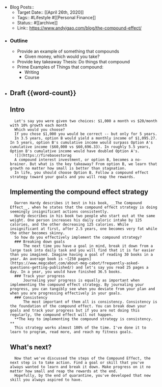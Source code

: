 - Blog Posts::
    - Target Date:: [[April 26th, 2020]]
    - Tags:: #Lifestyle #[[Personal Finance]]
    - Status:: #[[archive]]
    - Link:: https://www.andyjgao.com/blog/the-compound-effect/
- ### Outline
    - Provide an example of something that compounds
        - Given money, which would you take?
    - Provide key takeaway Thesis: Do things that compound
    - Prime Examples of Things that compound:
        - Writing
        - Course
- ## Draft {{word-count}}
    ## Intro
        Let's say you were given two choices: $1,000 a month vs $20/month with 10% growth each month 
        Which would you choose? 
        If you chose $1,000 you would be correct -- but only for 5 years. 
        In 3.5 years, option B would yield a monthly income of $1,095.27. In 5 years, option B's cumulative income would surpass Option A's cumulative income ($60,000 vs $60,696.33). In roughly 5.5 years, Option B's cumulative income would have doubled Option A's.
        ![](https://firebasestorag
        A compound interest investment, or option B, becomes a no-brainer. But what is the key takeaway? From option B, we learn that growth no matter how small is better than stagnation.
        In life, you should choose Option B. Follow a compound effect strategy toward your goals and you will reap the rewards.
    ## Implementing the compound effect strategy
        Darren Hardy describes it best in his book, __The Compound Effect__, when he states that the compound effect strategy is doing seemingly insignificant actions consistently. 
        Hardy describes in his book two people who start out at the same weight. One person increases his daily caloric intake by 125 calories, and the other decreasing 125 calories. While insignificant at first, after 2.5 years, one becomes very fat while the other becomes skinny. 
        So how do you effectively implement the compound strategy? 
        ### Breaking down goals
            The next time you have a goal in mind, break it down from a large task into daily task and you will find that it is far easier than you imagined. Imagine having a goal of reading 30 books in a year. An average book is ~[250 pages](https://www.megcabot.com/about-meg-cabot/frequently-asked-questions-getting-published/) and let's say you read 25 pages a day. In a year, you would have finished 36.5 books.  
        ### Track your progress
            Journaling your progress is equally as important when implementing the compound effect strategy. By journaling your progress, you can tangibly see when you deviate from your plan and when you are progressing effectively in your goals. 
        ### Consistency
            The most important of them all is consistency. Consistency is the foundation of the compound effect. You can break down your goals and track your progress but if you are not doing this regularly, the compound effect will not happen.
        **The key to implementing the compound strategy is consistency. **
        This strategy works almost 100% of the time. I've done it to learn to program, read more, and reach my fitness goals.
    ## What's next?
        Now that we've discussed the steps of the Compound Effect, the next step is to take action. Find a goal or skill that you've always wanted to learn and break it down. Make progress on it no matter how small and reap the rewards at the end.
        Hopefully, by the end of quarantine, you've developed that new skill you always aspired to have. 
